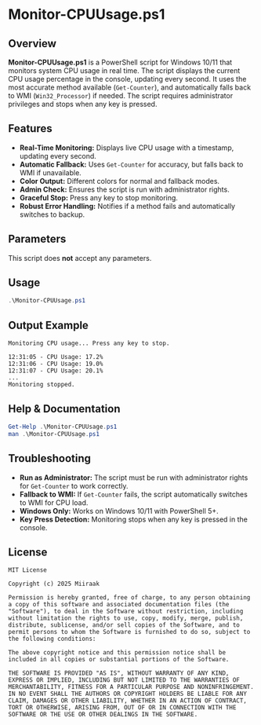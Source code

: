 # Monitor-CPUUsage.ps1

## Overview
**Monitor-CPUUsage.ps1** is a PowerShell script for Windows 10/11 that monitors system CPU usage in real time. The script displays the current CPU usage percentage in the console, updating every second. It uses the most accurate method available (`Get-Counter`), and automatically falls back to WMI (`Win32_Processor`) if needed. The script requires administrator privileges and stops when any key is pressed.

## Features
- **Real-Time Monitoring:** Displays live CPU usage with a timestamp, updating every second.
- **Automatic Fallback:** Uses `Get-Counter` for accuracy, but falls back to WMI if unavailable.
- **Color Output:** Different colors for normal and fallback modes.
- **Admin Check:** Ensures the script is run with administrator rights.
- **Graceful Stop:** Press any key to stop monitoring.
- **Robust Error Handling:** Notifies if a method fails and automatically switches to backup.

## Parameters
This script does **not** accept any parameters.

## Usage
```powershell
.\Monitor-CPUUsage.ps1
```

## Output Example
```
Monitoring CPU usage... Press any key to stop.

12:31:05 - CPU Usage: 17.2%
12:31:06 - CPU Usage: 19.0%
12:31:07 - CPU Usage: 20.1%
...
Monitoring stopped.
```

## Help & Documentation
```powershell
Get-Help .\Monitor-CPUUsage.ps1
man .\Monitor-CPUUsage.ps1
```

## Troubleshooting
- **Run as Administrator:** The script must be run with administrator rights for `Get-Counter` to work correctly.
- **Fallback to WMI:** If `Get-Counter` fails, the script automatically switches to WMI for CPU load.
- **Windows Only:** Works on Windows 10/11 with PowerShell 5+.
- **Key Press Detection:** Monitoring stops when any key is pressed in the console.

## License
```
MIT License

Copyright (c) 2025 Miiraak

Permission is hereby granted, free of charge, to any person obtaining a copy of this software and associated documentation files (the "Software"), to deal in the Software without restriction, including without limitation the rights to use, copy, modify, merge, publish, distribute, sublicense, and/or sell copies of the Software, and to permit persons to whom the Software is furnished to do so, subject to the following conditions:

The above copyright notice and this permission notice shall be included in all copies or substantial portions of the Software.

THE SOFTWARE IS PROVIDED "AS IS", WITHOUT WARRANTY OF ANY KIND, EXPRESS OR IMPLIED, INCLUDING BUT NOT LIMITED TO THE WARRANTIES OF MERCHANTABILITY, FITNESS FOR A PARTICULAR PURPOSE AND NONINFRINGEMENT. IN NO EVENT SHALL THE AUTHORS OR COPYRIGHT HOLDERS BE LIABLE FOR ANY CLAIM, DAMAGES OR OTHER LIABILITY, WHETHER IN AN ACTION OF CONTRACT, TORT OR OTHERWISE, ARISING FROM, OUT OF OR IN CONNECTION WITH THE SOFTWARE OR THE USE OR OTHER DEALINGS IN THE SOFTWARE.
```